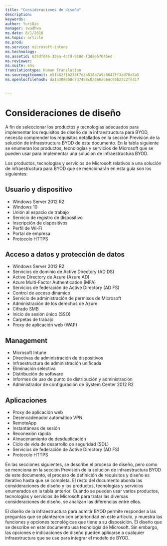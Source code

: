 ```yaml
---
title: "Consideraciones de diseño"
description: 
keywords: 
author: YuriDio
manager: swadhwa
ms.date: 8/1/2016
ms.topic: article
ms.prod: 
ms.service: microsoft-intune
ms.technology: 
ms.assetid: 639dfd46-33ea-4cfd-918d-f3d8e57645ed
ms.reviewer: 
ms.suite: ems
translationtype: Human Translation
ms.sourcegitcommit: e51462f1b238f7e3b518a7a9c8042ff3ad78a5a5
ms.openlocfilehash: da1a3088b8c7d7488c0a666ab64c65b23c2fe317


---
```


# Consideraciones de diseño

A fin de seleccionar los productos y tecnologías adecuados para implementar los requisitos de diseño de la infraestructura para BYOD, necesita comprender los requisitos detallados en la sección Previsión de la solución de infraestructura BYOD de este documento. En la tabla siguiente se enumeran los productos, tecnologías y servicios de Microsoft que se pueden usar para implementar una solución de infraestructura BYOD.

Los productos, tecnologías y servicios de Microsoft relativos a una solución de infraestructura para BYOD que se mencionarán en esta guía son los siguientes:

## Usuario y dispositivo

- Windows Server 2012 R2
- Windows 10
- Unión al espacio de trabajo
- Servicio de registro de dispositivo
- Inscripción de dispositivos
- Perfil de Wi-Fi
- Portal de empresa
- Protocolo HTTPS

## Acceso a datos y protección de datos

- Windows Server 2012 R2
- Servicios de dominio de Active Directory (AD DS)
- Active Directory de Azure (Azure AD)
- Azure Multi-Factor Authentication (MFA)
- Servicios de federación de Active Directory (AD FS)
- Control de acceso dinámico
- Servicio de administración de permisos de Microsoft
- Administración de los derechos de Azure 
- Cifrado SMB
- Inicio de sesión único (SSO)
- Carpetas de trabajo
- Proxy de aplicación web (WAP)

## Management

- Microsoft Intune
- Directivas de administración de dispositivos
- Infraestructura de administración unificada
- Eliminación selectiva
- Distribución de software
- Informes de uso de punto de distribución y administración
- Administrador de configuración de System Center 2012 R2

## Aplicaciones

- Proxy de aplicación web
- Desencadenador automático VPN
- RemoteApp
- Instantáneas de sesión
- Reconexión rápida
- Almacenamiento de desduplicación
- Ciclo de vida de desarrollo de seguridad (SDL)
- Servicios de federación de Active Directory (AD FS)
- Protocolo HTTPS

En las secciones siguientes, se describe el proceso de diseño, pero como se menciona en la sección Previsión de la solución de infraestructura BYOD de este documento, el proceso de definición de requisitos y diseño es iterativo hasta que se completa.
El resto del documento aborda las consideraciones de diseño y los productos, tecnologías y servicios enumerados en la tabla anterior. Cuando se pueden usar varios productos, tecnologías y servicios de Microsoft para tratar las diversas consideraciones de diseño, se analizan las diferencias entre ellos.

El diseño de la infraestructura para admitir BYOD permite responder a las preguntas que se plantearon con anterioridad en este artículo, y muestra las funciones y opciones tecnológicas que tiene a su disposición. El diseño que se describe en este documento usa tecnología de Microsoft. Sin embargo, las opciones e indicaciones de diseño pueden aplicarse a cualquier infraestructura que se use para integrar el modelo de BYOD.





<!--HONumber=Aug16_HO1-->


